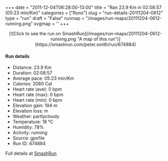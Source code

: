 +++
date = "2011-12-04T06:28:00-13:00"
title = "Ran 23.9 Km in 02:08:57 (05:23 min/Km)"
categories = ["Runs"]
slug = "run-details-20111204-0612"
type = "run"
draft = "False"
runmap = "/images/run-maps/20111204-0612-running.png"
svgmap = '<polyline points="1 58, 1 57, 3 57, 5 54, 9 51, 14 46, 15 45, 14 45, 12 42, 13 42, 14 42, 15 41, 16 41, 18 42, 23 44, 32 44, 34 45, 38 48, 42 49, 49 48, 51 47, 56 48, 59 47, 60 46, 58 43, 58 41, 63 42, 66 41, 69 42, 71 44, 75 44, 77 43, 84 46, 87 47, 89 47, 92 46, 94 47, 97 47, 100 46, 96 47, 94 47, 92 46, 88 47, 84 46, 77 43, 75 44, 72 44, 70 43, 69 41, 66 41, 63 42, 59 41, 58 42, 58 43, 60 46, 58 47, 56 48, 54 47, 51 47, 49 48, 45 49, 40 49, 37 48, 34 45, 29 53, 24 55, 23 58, 21 57, 19 54, 16 56, 14 55, 12 58, 12 58, 11 57, 8 57, 5 55, 3 57, 1 57, 0 59">'
+++



<!--more-->

<center>
[![Click to see the run on SmashRun](/images/run-maps/20111204-0612-running.png "A map of this run")](https://smashrun.com/peter.smith/run/674884)
</center>

#### Run details

* Distance: 23.9 Km
* Duration: 02:08:57
* Average pace: 05:23 min/Km
* Calories: 2080 Cal
* Heart rate (ave): 0 bpm
* Heart rate (max): 0 bpm
* Heart rate (min): 0 bpm
* Elevation gain: 194 m
* Elevation loss:  m
* Weather: partlycloudy
* Temperature: 18 &deg;C
* Humidity: 78%
* Activity: running
* Source: gpxfile
* Run ID: 674884

Full details at [SmashRun](https://smashrun.com/peter.smith/run/674884)